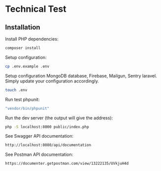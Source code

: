 # Technical Test

## Installation

Install PHP dependencies:

```sh
composer install
```

Setup configuration:

```sh
cp .env.example .env
```

Setup configuration MongoDB database, Firebase, Mailgun, Sentry laravel. Simply update your configuration accordingly.

```sh
touch .env
```

Run test phpunit:

```sh
"vendor/bin/phpunit"
```

Run the dev server (the output will give the address):

```sh
php -S localhost:8000 public/index.php  
```

See Swagger API documentation:

```sh
http://localhost:8080/api/documentation
```

See Postman API documentation:

```sh
https://documenter.getpostman.com/view/13222135/UVkjuH4d
```
